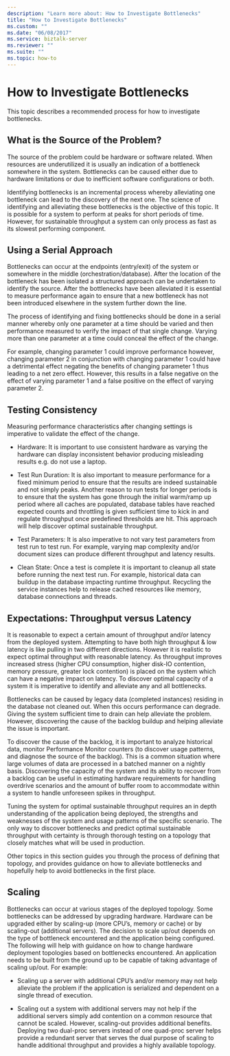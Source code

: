 ```yaml
---
description: "Learn more about: How to Investigate Bottlenecks"
title: "How to Investigate Bottlenecks"
ms.custom: ""
ms.date: "06/08/2017"
ms.service: biztalk-server
ms.reviewer: ""
ms.suite: ""
ms.topic: how-to
---
```

# How to Investigate Bottlenecks
This topic describes a recommended process for how to investigate bottlenecks.  
  
## What is the Source of the Problem?  
 The source of the problem could be hardware or software related. When resources are underutilized it is usually an indication of a bottleneck somewhere in the system. Bottlenecks can be caused either due to hardware limitations or due to inefficient software configurations or both.  
  
 Identifying bottlenecks is an incremental process whereby alleviating one bottleneck can lead to the discovery of the next one. The science of identifying and alleviating these bottlenecks is the objective of this topic. It is possible for a system to perform at peaks for short periods of time. However, for sustainable throughput a system can only process as fast as its slowest performing component.  
  
## Using a Serial Approach  
 Bottlenecks can occur at the endpoints (entry/exit) of the system or somewhere in the middle (orchestration/database). After the location of the bottleneck has been isolated a structured approach can be undertaken to identify the source. After the bottlenecks have been alleviated it is essential to measure performance again to ensure that a new bottleneck has not been introduced elsewhere in the system further down the line.  
  
 The process of identifying and fixing bottlenecks should be done in a serial manner whereby only one parameter at a time should be varied and then performance measured to verify the impact of that single change. Varying more than one parameter at a time could conceal the effect of the change.  
  
 For example, changing parameter 1 could improve performance however, changing parameter 2 in conjunction with changing parameter 1 could have a detrimental effect negating the benefits of changing parameter 1 thus leading to a net zero effect. However, this results in a false negative on the effect of varying parameter 1 and a false positive on the effect of varying parameter 2.  
  
## Testing Consistency  
 Measuring performance characteristics after changing settings is imperative to validate the effect of the change.  
  
-   Hardware: It is important to use consistent hardware as varying the hardware can display inconsistent behavior producing misleading results e.g. do not use a laptop.  
  
-   Test Run Duration: It is also important to measure performance for a fixed minimum period to ensure that the results are indeed sustainable and not simply peaks. Another reason to run tests for longer periods is to ensure that the system has gone through the initial warm/ramp up period where all caches are populated, database tables have reached expected counts and throttling is given sufficient time to kick in and regulate throughput once predefined thresholds are hit. This approach will help discover optimal sustainable throughput.  
  
-   Test Parameters: It is also imperative to not vary test parameters from test run to test run. For example, varying map complexity and/or document sizes can produce different throughput and latency results.  
  
-   Clean State: Once a test is complete it is important to cleanup all state before running the next test run. For example, historical data can buildup in the database impacting runtime throughput. Recycling the service instances help to release cached resources like memory, database connections and threads.  
  
## Expectations: Throughput versus Latency  
 It is reasonable to expect a certain amount of throughput and/or latency from the deployed system. Attempting to have both high throughput & low latency is like pulling in two different directions. However it is realistic to expect optimal throughput with reasonable latency. As throughput improves increased stress (higher CPU consumption, higher disk-IO contention, memory pressure, greater lock contention) is placed on the system which can have a negative impact on latency. To discover optimal capacity of a system it is imperative to identify and alleviate any and all bottlenecks.  
  
 Bottlenecks can be caused by legacy data (completed instances) residing in the database not cleaned out. When this occurs performance can degrade. Giving the system sufficient time to drain can help alleviate the problem. However, discovering the cause of the backlog buildup and helping alleviate the issue is important.  
  
 To discover the cause of the backlog, it is important to analyze historical data, monitor Performance Monitor counters (to discover usage patterns, and diagnose the source of the backlog). This is a common situation where large volumes of data are processed in a batched manner on a nightly basis. Discovering the capacity of the system and its ability to recover from a backlog can be useful in estimating hardware requirements for handling overdrive scenarios and the amount of buffer room to accommodate within a system to handle unforeseen spikes in throughput.  
  
 Tuning the system for optimal sustainable throughput requires an in depth understanding of the application being deployed, the strengths and weaknesses of the system and usage patterns of the specific scenario. The only way to discover bottlenecks and predict optimal sustainable throughput with certainty is through thorough testing on a topology that closely matches what will be used in production.  
  
 Other topics in this section guides you through the process of defining that topology, and provides guidance on how to alleviate bottlenecks and hopefully help to avoid bottlenecks in the first place.  
  
## Scaling  
 Bottlenecks can occur at various stages of the deployed topology. Some bottlenecks can be addressed by upgrading hardware. Hardware can be upgraded either by scaling-up (more CPU’s, memory or cache) or by scaling-out (additional servers). The decision to scale up/out depends on the type of bottleneck encountered and the application being configured. The following will help with guidance on how to change hardware deployment topologies based on bottlenecks encountered. An application needs to be built from the ground up to be capable of taking advantage of scaling up/out. For example:  
  
-   Scaling up a server with additional CPU’s and/or memory may not help alleviate the problem if the application is serialized and dependent on a single thread of execution.  
  
-   Scaling out a system with additional servers may not help if the additional servers simply add contention on a common resource that cannot be scaled. However, scaling-out provides additional benefits. Deploying two dual-proc servers instead of one quad-proc server helps provide a redundant server that serves the dual purpose of scaling to handle additional throughput and provides a highly available topology.
